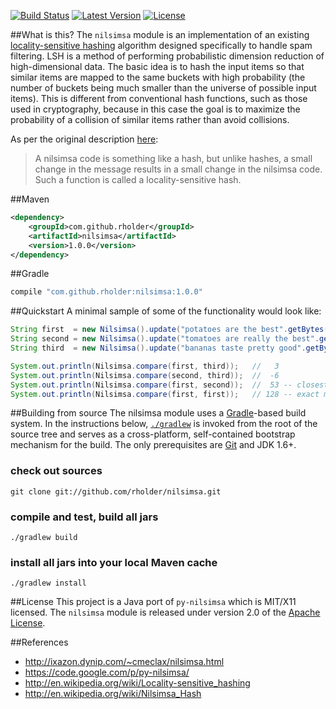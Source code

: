 [![Build Status](http://img.shields.io/travis/rholder/nilsimsa.svg)](https://travis-ci.org/rholder/nilsimsa) [![Latest Version](http://img.shields.io/badge/latest-1.0.0-brightgreen.svg)](https://github.com/rholder/nilsimsa/releases/tag/v1.0.0) [![License](http://img.shields.io/badge/license-apache%202-brightgreen.svg)](https://github.com/rholder/nilsimsa/blob/master/LICENSE)

##What is this?
The `nilsimsa` module is an implementation of an existing [locality-sensitive hashing](http://en.wikipedia.org/wiki/Locality-sensitive_hashing)
algorithm designed specifically to handle spam filtering. LSH is a method
of performing probabilistic dimension reduction of high-dimensional data. The
basic idea is to hash the input items so that similar items are mapped to the
same buckets with high probability (the number of buckets being much smaller
than the universe of possible input items). This is different from conventional
hash functions, such as those used in cryptography, because in this case the
goal is to maximize the probability of a collision of similar items rather than
avoid collisions.

As per the original description [here](http://ixazon.dynip.com/~cmeclax/nilsimsa.html):
> A nilsimsa code is something like a hash, but unlike hashes, a small
> change in the message results in a small change in the nilsimsa code.
> Such a function is called a locality-sensitive hash.

##Maven
```xml
<dependency>
    <groupId>com.github.rholder</groupId>
    <artifactId>nilsimsa</artifactId>
    <version>1.0.0</version>
</dependency>
```

##Gradle
```groovy
compile "com.github.rholder:nilsimsa:1.0.0"
```

##Quickstart
A minimal sample of some of the functionality would look like:

```java
String first  = new Nilsimsa().update("potatoes are the best".getBytes()).toHexDigest();
String second = new Nilsimsa().update("tomatoes are really the best".getBytes()).toHexDigest();
String third  = new Nilsimsa().update("bananas taste pretty good".getBytes()).toHexDigest();

System.out.println(Nilsimsa.compare(first, third));   //   3
System.out.println(Nilsimsa.compare(second, third));  //  -6
System.out.println(Nilsimsa.compare(first, second));  //  53 -- closest match
System.out.println(Nilsimsa.compare(first, first));   // 128 -- exact match
```

##Building from source
The nilsimsa module uses a [Gradle](http://gradle.org)-based build system. In the instructions
below, [`./gradlew`](http://vimeo.com/34436402) is invoked from the root of the source tree and serves as
a cross-platform, self-contained bootstrap mechanism for the build. The only
prerequisites are [Git](https://help.github.com/articles/set-up-git) and JDK 1.6+.

### check out sources
`git clone git://github.com/rholder/nilsimsa.git`

### compile and test, build all jars
`./gradlew build`

### install all jars into your local Maven cache
`./gradlew install`

##License
This project is a Java port of `py-nilsimsa` which is MIT/X11 licensed.
The `nilsimsa` module is released under version 2.0 of the
[Apache License](http://www.apache.org/licenses/LICENSE-2.0).

##References
* http://ixazon.dynip.com/~cmeclax/nilsimsa.html
* https://code.google.com/p/py-nilsimsa/
* http://en.wikipedia.org/wiki/Locality-sensitive_hashing
* http://en.wikipedia.org/wiki/Nilsimsa_Hash
